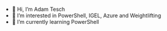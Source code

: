 - 👋 Hi, I’m Adam Tesch
- 👀 I’m interested in PowerShell, IGEL, Azure and Weightlifting
- 🌱 I’m currently learning PowerShell


<!---
adamtesch/adamtesch is a ✨ special ✨ repository because its `README.md` (this file) appears on your GitHub profile.
You can click the Preview link to take a look at your changes.
--->
